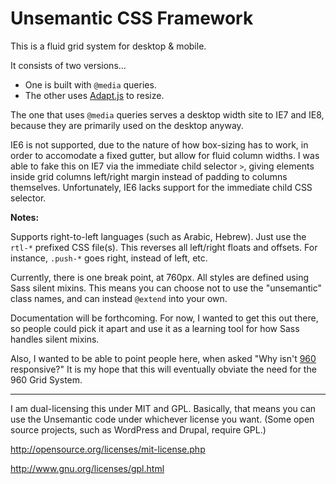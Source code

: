 # Unsemantic CSS Framework

This is a fluid grid system for desktop & mobile.

It consists of two versions&hellip;

* One is built with `@media` queries.
* The other uses [Adapt.js](http://adapt.960.gs/) to resize.

The one that uses `@media` queries serves a desktop width site to IE7 and IE8, because they are primarily used on the desktop anyway.

IE6 is not supported, due to the nature of how box-sizing has to work, in order to accomodate a fixed gutter, but allow for fluid column widths. I was able to fake this on IE7 via the immediate child selector `>`, giving elements inside grid columns left/right margin instead of padding to columns themselves. Unfortunately, IE6 lacks support for the immediate child CSS selector.

**Notes:**

Supports right-to-left languages (such as Arabic, Hebrew). Just use the `rtl-*` prefixed CSS file(s). This reverses all left/right floats and offsets. For instance, `.push-*` goes right, instead of left, etc.

Currently, there is one break point, at 760px. All styles are defined using Sass silent mixins. This means you can choose not to use the "unsemantic" class names, and can instead `@extend` into your own.

Documentation will be forthcoming. For now, I wanted to get this out there, so people could pick it apart and use it as a learning tool for how Sass handles silent mixins.

Also, I wanted to be able to point people here, when asked "Why isn't [960](http://960.gs/) responsive?" It is my hope that this will eventually obviate the need for the 960 Grid System.

---

I am dual-licensing this under MIT and GPL. Basically, that means you can use the Unsemantic code under whichever license you want. (Some open source projects, such as WordPress and Drupal, require GPL.)

http://opensource.org/licenses/mit-license.php

http://www.gnu.org/licenses/gpl.html